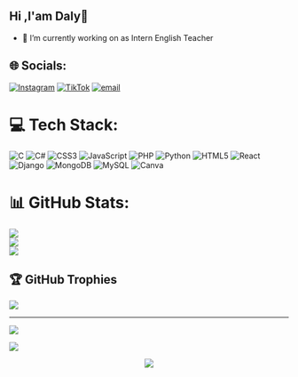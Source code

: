 ## Hi ,I'am Daly👋

- 🔭 I’m currently working on as Intern English Teacher

## 🌐 Socials:
[![Instagram](https://img.shields.io/badge/Instagram-%23E4405F.svg?logo=Instagram&logoColor=white)](https://instagram.com/theyluvv.daly) [![TikTok](https://img.shields.io/badge/TikTok-%23000000.svg?logo=TikTok&logoColor=white)](https://tiktok.com/@k.dalyy) [![email](https://img.shields.io/badge/Email-D14836?logo=gmail&logoColor=white)](mailto:kuydalyy@gmail.com) 

# 💻 Tech Stack:
![C](https://img.shields.io/badge/c-%2300599C.svg?style=for-the-badge&logo=c&logoColor=white) ![C#](https://img.shields.io/badge/c%23-%23239120.svg?style=for-the-badge&logo=csharp&logoColor=white) ![CSS3](https://img.shields.io/badge/css3-%231572B6.svg?style=for-the-badge&logo=css3&logoColor=white) ![JavaScript](https://img.shields.io/badge/javascript-%23323330.svg?style=for-the-badge&logo=javascript&logoColor=%23F7DF1E) ![PHP](https://img.shields.io/badge/php-%23777BB4.svg?style=for-the-badge&logo=php&logoColor=white) ![Python](https://img.shields.io/badge/python-3670A0?style=for-the-badge&logo=python&logoColor=ffdd54) ![HTML5](https://img.shields.io/badge/html5-%23E34F26.svg?style=for-the-badge&logo=html5&logoColor=white) ![React](https://img.shields.io/badge/react-%2320232a.svg?style=for-the-badge&logo=react&logoColor=%2361DAFB) ![Django](https://img.shields.io/badge/django-%23092E20.svg?style=for-the-badge&logo=django&logoColor=white) ![MongoDB](https://img.shields.io/badge/MongoDB-%234ea94b.svg?style=for-the-badge&logo=mongodb&logoColor=white) ![MySQL](https://img.shields.io/badge/mysql-4479A1.svg?style=for-the-badge&logo=mysql&logoColor=white) ![Canva](https://img.shields.io/badge/Canva-%2300C4CC.svg?style=for-the-badge&logo=Canva&logoColor=white)
# 📊 GitHub Stats:
![](https://github-readme-stats.vercel.app/api?username=DalyTechie&theme=dark&hide_border=false&include_all_commits=false&count_private=false)<br/>
![](https://nirzak-streak-stats.vercel.app/?user=DalyTechie&theme=dark&hide_border=false)<br/>
![](https://github-readme-stats.vercel.app/api/top-langs/?username=DalyTechie&theme=dark&hide_border=false&include_all_commits=false&count_private=false&layout=compact)

## 🏆 GitHub Trophies
![](https://github-profile-trophy.vercel.app/?username=DalyTechie&theme=radical&no-frame=false&no-bg=true&margin-w=4)

---
[![](https://visitcount.itsvg.in/api?id=DalyTechie&icon=0&color=0)](https://visitcount.itsvg.in) <br>

![](https://komarev.com/ghpvc/?username=DalyTechie&color=ff69b4&![](https://komarev.com/ghpvc/?username=your-github-username&style=for-the-badge))
<div align="center">
  <img src="https://i.pinimg.com/originals/42/04/77/4204771e1c54c2b9afa36f668261e7bd.gif"/>
</div>

<!-- Proudly created with GPRM ( https://gprm.itsvg.in ) -->
